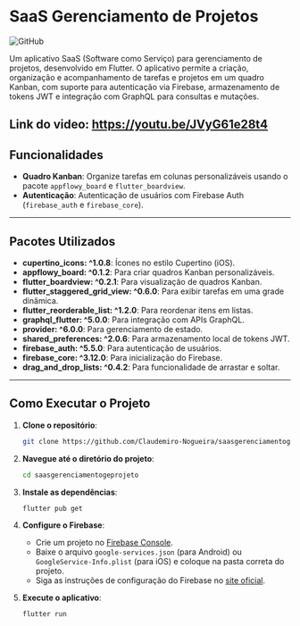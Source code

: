 
# SaaS Gerenciamento de Projetos

![GitHub](https://img.shields.io/badge/license-MIT-blue.svg)

Um aplicativo SaaS (Software como Serviço) para gerenciamento de projetos, desenvolvido em Flutter. O aplicativo permite a criação, organização e acompanhamento de tarefas e projetos em um quadro Kanban, com suporte para autenticação via Firebase, armazenamento de tokens JWT e integração com GraphQL para consultas e mutações.

Link do video: https://youtu.be/JVyG61e28t4
---

## Funcionalidades

- **Quadro Kanban**: Organize tarefas em colunas personalizáveis usando o pacote `appflowy_board` e `flutter_boardview`.
- **Autenticação**: Autenticação de usuários com Firebase Auth (`firebase_auth` e `firebase_core`).

---

## Pacotes Utilizados

- **cupertino_icons: ^1.0.8**: Ícones no estilo Cupertino (iOS).
- **appflowy_board: ^0.1.2**: Para criar quadros Kanban personalizáveis.
- **flutter_boardview: ^0.2.1**: Para visualização de quadros Kanban.
- **flutter_staggered_grid_view: ^0.6.0**: Para exibir tarefas em uma grade dinâmica.
- **flutter_reorderable_list: ^1.2.0**: Para reordenar itens em listas.
- **graphql_flutter: ^5.0.0**: Para integração com APIs GraphQL.
- **provider: ^6.0.0**: Para gerenciamento de estado.
- **shared_preferences: ^2.0.6**: Para armazenamento local de tokens JWT.
- **firebase_auth: ^5.5.0**: Para autenticação de usuários.
- **firebase_core: ^3.12.0**: Para inicialização do Firebase.
- **drag_and_drop_lists: ^0.4.2**: Para funcionalidade de arrastar e soltar.

---

## Como Executar o Projeto

1. **Clone o repositório**:
   ```bash
   git clone https://github.com/Claudemiro-Nogueira/saasgerenciamentogeprojeto.git
   ```

2. **Navegue até o diretório do projeto**:
   ```bash
   cd saasgerenciamentogeprojeto
   ```

3. **Instale as dependências**:
   ```bash
   flutter pub get
   ```

4. **Configure o Firebase**:
   - Crie um projeto no [Firebase Console](https://console.firebase.google.com/).
   - Baixe o arquivo `google-services.json` (para Android) ou `GoogleService-Info.plist` (para iOS) e coloque na pasta correta do projeto.
   - Siga as instruções de configuração do Firebase no [site oficial](https://firebase.flutter.dev/docs/overview).

5. **Execute o aplicativo**:
   ```bash
   flutter run
   ```

